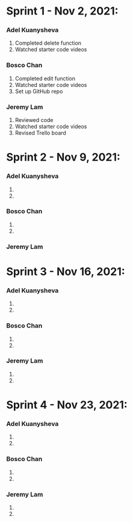 # Sprint 1 - Nov 2, 2021:
### Adel Kuanysheva
1. Completed delete function
2. Watched starter code videos

### Bosco Chan
1. Completed edit function
2. Watched starter code videos
3. Set up GitHub repo

### Jeremy Lam
1. Reviewed code
2. Watched starter code videos
3. Revised Trello board

# Sprint 2 - Nov 9, 2021:
### Adel Kuanysheva
1.
2.

### Bosco Chan
1.
2.


### Jeremy Lam

# Sprint 3 - Nov 16, 2021:
### Adel Kuanysheva
1.
2.

### Bosco Chan
1.
2.

### Jeremy Lam
1.
2.

# Sprint 4 - Nov 23, 2021:
### Adel Kuanysheva
1.
2.

### Bosco Chan
1.
2.

### Jeremy Lam
1.
2.

